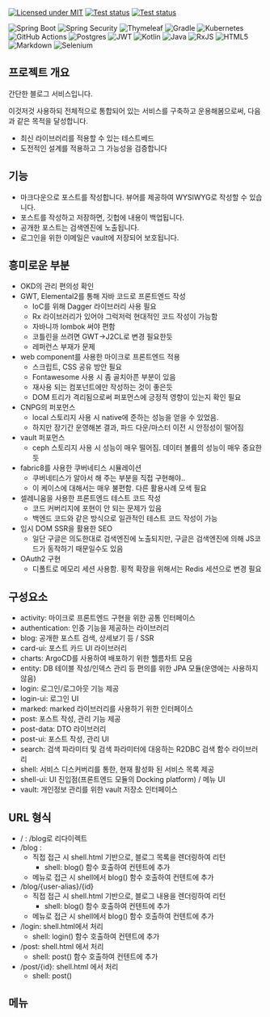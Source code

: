 [![Licensed under MIT](https://img.shields.io/github/license/sayaya1090/sayaya.svg?maxAge=2592000)](https://raw.githubusercontent.com/sayaya1090/sayaya/main/LICENSE)
[![Test status](https://github.com/sayaya1090/sayaya/actions/workflows/deploy-jib.yaml/badge.svg)](https://github.com/sayaya1090/sayaya/actions/workflows/deploy-jib.yaml)
[![Test status](https://github.com/sayaya1090/sayaya/actions/workflows/deploy-static.yaml/badge.svg)](https://github.com/sayaya1090/sayaya/actions/workflows/deploy-static.yaml)


![Spring Boot](https://img.shields.io/badge/springboot-6DB33F?style=for-the-badge&logo=springboot&logoColor=white)
![Spring Security](https://img.shields.io/badge/Spring%20Security-6DB33F?style=for-the-badge&logo=Spring%20Security&logoColor=white)
![Thymeleaf](https://img.shields.io/badge/Thymeleaf-%23005C0F.svg?style=for-the-badge&logo=Thymeleaf&logoColor=white)
![Gradle](https://img.shields.io/badge/Gradle-02303A.svg?style=for-the-badge&logo=Gradle&logoColor=white)
![Kubernetes](https://img.shields.io/badge/kubernetes-%23326ce5.svg?style=for-the-badge&logo=kubernetes&logoColor=white)
![GitHub Actions](https://img.shields.io/badge/github%20actions-%232671E5.svg?style=for-the-badge&logo=githubactions&logoColor=white)
![Postgres](https://img.shields.io/badge/postgres-%23316192.svg?style=for-the-badge&logo=postgresql&logoColor=white)
![JWT](https://img.shields.io/badge/JWT-black?style=for-the-badge&logo=JSON%20web%20tokens)
![Kotlin](https://img.shields.io/badge/kotlin-%237F52FF.svg?style=for-the-badge&logo=kotlin&logoColor=white)
![Java](https://img.shields.io/badge/java-%23ED8B00.svg?style=for-the-badge&logo=openjdk&logoColor=white)
![RxJS](https://img.shields.io/badge/rxjs-%23B7178C.svg?style=for-the-badge&logo=reactivex&logoColor=white)
![HTML5](https://img.shields.io/badge/html5-%23E34F26.svg?style=for-the-badge&logo=html5&logoColor=white)
![Markdown](https://img.shields.io/badge/markdown-%23000000.svg?style=for-the-badge&logo=markdown&logoColor=white)
![Selenium](https://img.shields.io/badge/-selenium-%43B02A?style=for-the-badge&logo=selenium&logoColor=white)



## 프로젝트 개요

간단한 블로그 서비스입니다. 

이것저것 사용하되 전체적으로 통합되어 있는 서비스를 구축하고 운용해봄으로써, 다음과 같은 목적을 달성합니다.
  - 최신 라이브러리를 적용할 수 있는 테스트베드
  - 도전적인 설계를 적용하고 그 가능성을 검증합니다


## 기능
  - 마크다운으로 포스트를 작성합니다. 뷰어를 제공하여 WYSIWYG로 작성할 수 있습니다.
  - 포스트를 작성하고 저장하면, 깃헙에 내용이 백업됩니다.
  - 공개한 포스트는 검색엔진에 노출됩니다.
  - 로그인을 위한 이메일은 vault에 저장되어 보호됩니다.

## 흥미로운 부분
  - OKD의 관리 편의성 확인
  - GWT, Elemental2를 통해 자바 코드로 프론트엔드 작성
    - IoC를 위해 Dagger 라이브러리 사용 필요
    - Rx 라이브러리가 있어야 그럭저럭 현대적인 코드 작성이 가능함
    - 자바니까 lombok 써야 편함
    - 코틀린을 쓰려면 GWT->J2CL로 변경 필요한듯
    - 레퍼런스 부재가 문제
  - web component를 사용한 마이크로 프론트엔드 적용
    - 스크립트, CSS 공유 방안 필요
    - Fontawesome 사용 시 좀 골치아픈 부분이 있음 
    - 재사용 되는 컴포넌트에만 작성하는 것이 좋은듯
    - DOM 트리가 격리됨으로써 퍼포먼스에 긍정적 영향이 있는지 확인 필요
  - CNPG의 퍼포먼스 
    - local 스토리지 사용 시 native에 준하는 성능을 얻을 수 있었음. 
    - 하지만 장기간 운영해본 결과, 파드 다운/마스터 이전 시 안정성이 떨어짐
  - vault 퍼포먼스
    - ceph 스토리지 사용 시 성능이 매우 떨어짐. 데이터 볼륨의 성능이 매우 중요한듯
  - fabric8를 사용한 쿠버네티스 시뮬레이션
    - 쿠버네티스가 알아서 해 주는 부분을 직접 구현해야..
    - 이 케이스에 대해서는 매우 불편함. 다른 활용사례 모색 필요
  - 셀레니움을 사용한 프론트엔드 테스트 코드 작성
    - 코드 커버리지에 포현이 안 되는 문제가 있음
    - 백엔드 코드와 같은 방식으로 일관적인 테스트 코드 작성이 가능
  - 임시 DOM SSR을 활용한 SEO
    - 일단 구글은 의도한대로 검색엔진에 노출되지만, 구글은 검색엔진에 의해 JS코드가 동작하기 때문일수도 있음
  - OAuth2 구현
    - 디폴트로 메모리 세션 사용함. 횡적 확장을 위해서는 Redis 세션으로 변경 필요

## 구성요소
  - activity: 마이크로 프론트엔드 구현을 위한 공통 인터페이스
  - authentication: 인증 기능을 제공하는 라이브러리
  - blog: 공개한 포스트 검색, 상세보기 등 / SSR 
  - card-ui: 포스트 카드 UI 라이브러리
  - charts: ArgoCD를 사용하여 배포하기 위한 헬름차트 모음 
  - entity: DB 테이블 작성/인덱스 관리 등 편의를 위한 JPA 모듈(운영에는 사용하지 않음)
  - login: 로그인/로그아웃 기능 제공
  - login-ui: 로그인 UI
  - marked: marked 라이브러리를 사용하기 위한 인터페이스
  - post: 포스트 작성, 관리 기능 제공
  - post-data: DTO 라이브러리
  - post-ui: 포스트 작성, 관리 UI
  - search: 검색 파라미터 및 검색 파라미터에 대응하는 R2DBC 검색 함수 라이브러리
  - shell: 서비스 디스커버리를 통한, 현재 활성화 된 서비스 목록 제공
  - shell-ui: UI 진입점(프론트엔드 모듈의 Docking platform) / 메뉴 UI
  - vault: 개인정보 관리를 위한 vault 저장소 인터페이스

## URL 형식
  - /  : /blog로 리다이렉트
  - /blog : 
    - 직접 접근 시 shell.html 기반으로, 블로그 목록을 렌더링하여 리턴
      - shell: blog() 함수 호출하여 컨텐트에 추가
    - 메뉴로 접근 시 shell에서 blog() 함수 호출하여 컨텐트에 추가
  - /blog/{user-alias}/{id}
    - 직접 접근 시 shell.html 기반으로, 블로그 내용을 렌더링하여 리턴
        - shell: blog() 함수 호출하여 컨텐트에 추가
    - 메뉴로 접근 시 shell에서 blog() 함수 호출하여 컨텐트에 추가
  - /login: shell.html에서 처리 
    - shell: login() 함수 호출하여 컨텐트에 추가
  - /post: shell.html 에서 처리
    - shell: post() 함수 호출하여 컨텐트에 추가 
  - /post/{id}: shell.html 에서 처리
    - shell: post()


## 메뉴
